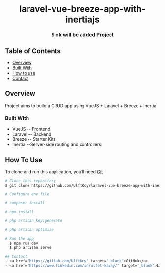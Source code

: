 <h1 align="center">laravel-vue-breeze-app-with-inertiajs</h1>


<div align="center">
  <h3>
  !link will be added
    <a href="#">
      Project
    </a>
 
  </h3>
</div>

<!-- TABLE OF CONTENTS -->

## Table of Contents

- [Overview](#overview)
- [Built With](#built-with)
- [How to use](#how-to-use)
- [Contact](#contact)

<!-- OVERVIEW -->

## Overview

Project aims to build a CRUD app using VueJS + Laravel + Breeze + Inertia.

### Built With

<!-- This section should list any major frameworks that you built your project using. Here are a few examples.-->

- VueJS -- Frontend
- Laravel -- Backend
- Breeze -- Starter Kits
- Inertia  --Server-side routing and controllers.


## How To Use

<!-- This is an example, please update according to your application -->

To clone and run this application, you'll need [Git]([https://github.com/UlftKcy/laravel-vue-breeze-app-with-inertiajs.git]) 
```bash
# Clone this repository
$ git clone https://github.com/UlftKcy/laravel-vue-breeze-app-with-inertiajs.git

# Configure env file

# composer install

# npm install

# php artisan key:generate

# php artisan optimize

# Run the app
  $ npm run dev
  $ php artisan serve

## Contact
- <a href="https://github.com/UlftKcy" target="_blank">GitHub</a> 
- <a href="https://www.linkedin.com/in/ulfet-kacay/" target="_blank">Linkedin</a> 
